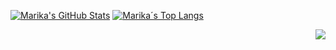 
[![Marika's GitHub Stats](https://github-readme-stats.vercel.app/api/?username=marikaeve&count_private=true&theme=tokyonight&showicons=true)](https://github.com/anuraghazra/github-readme-stats)
[![Marika´s Top Langs](https://github-readme-stats.vercel.app/api/top-langs/?username=marikaeve&langs_count=5&theme=tokyonight)](https://github.com/anuraghazra/github-readme-stats)


<img src="https://komarev.com/ghpvc/?username=marikaeve&color=blue&style=flat-square" align="right" />
<!---
marikaeve/marikaeve is a ✨ special ✨ repository because its `README.md` (this file) appears on your GitHub profile.
You can click the Preview link to take a look at your changes.
--->
